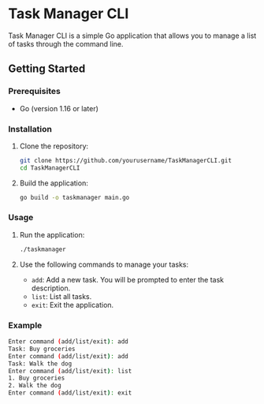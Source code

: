 # Task Manager CLI

Task Manager CLI is a simple Go application that allows you to manage a list of tasks through the command line.

## Getting Started

### Prerequisites

- Go (version 1.16 or later)

### Installation

1. Clone the repository:

    ```sh
    git clone https://github.com/yourusername/TaskManagerCLI.git
    cd TaskManagerCLI
    ```

2. Build the application:

    ```sh
    go build -o taskmanager main.go
    ```

### Usage

1. Run the application:

    ```sh
    ./taskmanager
    ```

2. Use the following commands to manage your tasks:
    - `add`: Add a new task. You will be prompted to enter the task description.
    - `list`: List all tasks.
    - `exit`: Exit the application.

### Example

```sh
Enter command (add/list/exit): add
Task: Buy groceries
Enter command (add/list/exit): add
Task: Walk the dog
Enter command (add/list/exit): list
1. Buy groceries
2. Walk the dog
Enter command (add/list/exit): exit